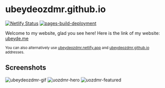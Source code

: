 # ubeydeozdmr.github.io

[![Netlify Status](https://api.netlify.com/api/v1/badges/6ffdbee3-f00a-4252-8ee2-b191f26c888d/deploy-status)](https://app.netlify.com/sites/ubeydeozdmr/deploys)
[![pages-build-deployment](https://github.com/ubeydeozdmr/ubeydeozdmr.github.io/actions/workflows/pages/pages-build-deployment/badge.svg?branch=main)](https://github.com/ubeydeozdmr/ubeydeozdmr.github.io/actions/workflows/pages/pages-build-deployment)

Welcome to my website, glad you see here! Here is the link of my website: [ubeyde.me](https://ubeyde.me)

<sub>You can also alternatively use [ubeydeozdmr.netlify.app](https://ubeydeozdmr.netlify.app) and [ubeydeozdmr.github.io](https://ubeydeozdmr.github.io) addresses.</sub>

## Screenshots

![ubeydeozdmr-gif](./assets/ubeyde-me.gif)
![uozdmr-hero](https://user-images.githubusercontent.com/89304966/156573682-cb9866f9-607a-4171-b1ae-6033931f4ea3.png)
![uozdmr-featured](https://user-images.githubusercontent.com/89304966/156573692-28ac6415-dc1c-473a-9e72-b7be47b590cf.png)
